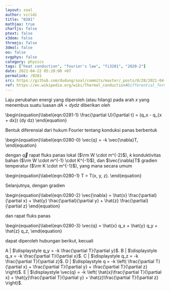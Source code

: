 ```yaml
---
layout: soal
author: viridi
title: "0281"
mathjax: true
chartjs: false
ptext: false
x3dom: false
threejs: false
3dmol: false
oo: false
svgphys: false
category: physics
tags: ["heat conduction", "fourier's law", "fi3201", "2020-2"]
date: 2021-04-22 05:20:00 +07
permalink: /0281
src: https://github.com/dudung/soal/commits/master/_posts/0/28/2021-04-22-fourier-law-hc-fd-2d-0.md
ref: https://en.wikipedia.org/wiki/Thermal_conduction#Differential_form
---
```

Laju perubahan energi yang diperoleh (atau hilang) pada arah $x$ yang menembus suatu luasan $dA = dydz$ diberikan oleh

\begin{equation}\label{eqn:0281-1}
\frac{\partial U}{\partial t} = (q_x - q_{x + dx}) (dy dz)
\end{equation}






Bentuk diferensial dari hukum Fourier tentang konduksi panas berbentuk

\begin{equation}\label{eqn:0280-0}
\vec{q} = -k \vec{\nabla}T,
\end{equation}

dengan $\vec{q}$ rapat fluks panas lokal ($\rm W \cdot m^{-2}$), $k$ konduktivitas bahan ($\rm W \cdot m^{-1} \cdot K^{-1}$), dan $\vec{\nabla}T$ gradien temperatur ($\rm K \cdot m^{-1}$), yang  mana secara umum

\begin{equation}\label{eqn:0280-1}
T = T(x, y, z).
\end{equation}

Selanjutnya, dengan gradien

\begin{equation}\label{eqn:0280-2}
\vec{\nabla} = \hat{x} \frac{\partial}{\partial x} + \hat{y} \frac{\partial}{\partial y} + \hat{z} \frac{\partial}{\partial z}
\end{equation}

dan rapat fluks panas

\begin{equation}\label{eqn:0280-3}
\vec{q} = \hat{x} q_x + \hat{y} q_y + \hat{z} q_z,
\end{equation}

dapat diperoleh hubungan berikut, kecuali

A | $\displaystyle q_y = -k \frac{\partial T}{\partial y}$.
B | $\displaystyle q_x = -k \frac{\partial T}{\partial x}$.
C | $\displaystyle q_z = -k \frac{\partial T}{\partial z}$.
D | $\displaystyle q = -k \left( \frac{\partial T}{\partial x} + \frac{\partial T}{\partial y} + \frac{\partial T}{\partial z} \right)$.
E | $\displaystyle \vec{q} = -k \left( \hat{x}\frac{\partial T}{\partial x} + \hat{y}\frac{\partial T}{\partial y} + \hat{z}\frac{\partial T}{\partial z} \right)$.
